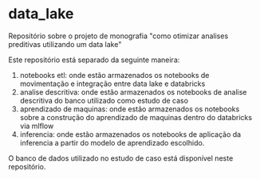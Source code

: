 # data_lake
Repositório sobre o projeto de monografia "como otimizar analises preditivas utilizando um data lake"

Este repositório está separado da seguinte maneira:
1. notebooks etl: onde estão armazenados os notebooks de movimentação e integração entre data lake e databricks 
2. analise descritiva: onde estão armazenados os notebooks de analise descritiva do banco utilizado como estudo de caso
3. aprendizado de maquinas: onde estão armazenados os notebooks sobre a construção do aprendizado de maquinas dentro do databricks via mlflow
4. inferencia: onde estão armazenados os notebooks de aplicação da inferencia a partir do modelo de aprendizado escolhido.

O banco de dados utilizado no estudo de caso está disponível neste repositório.
